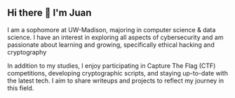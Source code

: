 ## Hi there 👋 I'm Juan

I am a sophomore at UW-Madison, majoring in computer science & data science. I have an interest in exploring all aspects of cybersecurity and am passionate about learning and growing, specifically ethical hacking and cryptography 

In addition to my studies, I enjoy participating in Capture The Flag (CTF) competitions, developing cryptographic scripts, and staying up-to-date with the latest tech. I aim to share writeups and projects to reflect my journey in this field.
